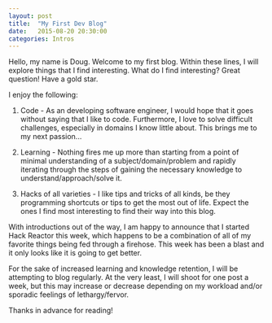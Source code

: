 ```yaml
---
layout: post
title:  "My First Dev Blog"
date:   2015-08-20 20:30:00
categories: Intros
---
```


Hello, my name is Doug. Welcome to my first blog. Within these lines, I will explore things that I find interesting. What do I find interesting? Great question! Have a gold star.

I enjoy the following:

1. Code - As an developing software engineer, I would hope that it goes without saying that I like to code. Furthermore, I love to solve difficult challenges, especially in domains I know little about. This brings me to my next passion...

1. Learning - Nothing fires me up more than starting from a point of minimal understanding of a subject/domain/problem and rapidly iterating through the steps of gaining the necessary knowledge to understand/approach/solve it.

1. Hacks of all varieties - I like tips and tricks of all kinds, be they programming shortcuts or tips to get the most out of life. Expect the ones I find most interesting to find their way into this blog.

With introductions out of the way, I am happy to announce that I started Hack Reactor this week, which happens to be a combination of all of my favorite things being fed through a firehose. This week has been a blast and it only looks like it is going to get better.

For the sake of increased learning and knowledge retention, I will be attempting to blog regularly. At the very least, I will shoot for one post a week, but this may increase or decrease depending on my workload and/or sporadic feelings of lethargy/fervor.

Thanks in advance for reading!
